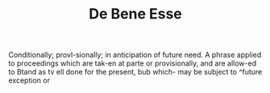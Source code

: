 ---
title: De Bene Esse
letter: D
permalink: "/definitions/bld-de-bene-esse.html"
body: Conditionally; provl-sionally; in anticipation of future need. A phrase applied
  to proceedings which are tak-en at parte or provisionally, and are allow-ed to Btand
  as tv ell done for the present, bub which- may be subject to ^future exception or
published_at: '2018-07-07'
source: Black's Law Dictionary 2nd Ed (1910)
layout: post
---